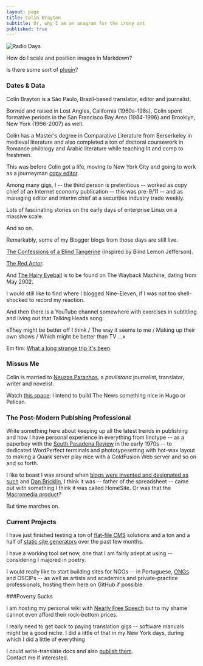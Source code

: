 ```yaml
---
layout: page
title: Colin Brayton
subtitle: Or, why I am an anagram for the irony ant
published: true
---
```


![Radio 
Days](https://raw.githubusercontent.com/Braytonio/Braytonio.github.io/master/img/radio250.png)

How do I scale and position images in Markdown? <!--more-->

Is there some sort of [plugin](https://github.com/datenstrom/yellow-plugins/tree/master/image)?

### Dates & Data
Colin Brayton is a São Paulo, Brazil-based translator, editor and journalist.

Borned and raised in Lost Angles, California (1960s-198s), Colin spent formative periods in the San Francisco Bay Area (1984-1996) and Brooklyn, New York (1996-2007) as well. 
 
Colin has a Master's degree in Comparative Literature from Berserkeley in medieval literature and also completed a ton of doctoral coursework in Romance philology and Arabic literature while teaching lit and comp to freshmen.

This was before Colin got a life, moving to New York City and going to work as a journeyman [copy editor](http://www.copydesk.org/). 

Among many gigs, I -- the third person is pretentious -- worked as copy chief of an Internet economy publication -- this was pre-9/11 -- and as managing editor and interim chief at a securities industry trade weekly. 

Lots of fascinating stories on the early days of enterprise Linux on a massive scale. 

And so on. 

Remarkably, some of my Blogger blogs from those days are still live. 

[The Confessions of a Blind Tangerine](http://blindtangerine.blogspot.com.br/) (inspired by Blind Lemon Jefferson).

[The Red Actor](http://blindtangerine.blogspot.com.br/). 

And [The Hairy Eyeball](https://web.archive.org/web/*/http://hairyeyeball.net) is to be found on The Wayback Machine, dating from May 2002. 

I would still like to find where I blogged Nine-Eleven, if I was not too shell-shocked to record my reaction. 

And then there is a YouTube channel somewhere with exercises in subtitling and living out that Talking Heads song: 

«They might be better off I think / The way it seems to me / Making up their own shows / Which might be better than TV ...»

Em fim: [What a long strange trip it's been](https://www.youtube.com/watch?v=pafY6sZt0FE).

### Missus Me

Colin is married to [Neuzas Paranhos](https://www.facebook.com/neuza.paranhos), a *paulistana* journalist, translator, writer and novelist. 

Watch [this space](https://neuza-paranhos.github.io/): I intend to build The News something nice in Hugo or Pelican.

### The Post-Modern Publshing Professional

Write something here about keeping up all the latest trends in 
publishing and how I have personal experience in everything from linotype -- as a paperboy with the [South Pasadena Review](https://www.facebook.com/South-Pasadena-Review-629113357233067/) in the early 1970s -- to dedicated WordPerfect terminals and phototypesetting with hot-wax layout to making a Quark server play nice with a ColdFusion Web server and so on and so forth.

I like to boast I was around when [blogs were invented and designated as such](https://en.wikipedia.org/wiki/History_of_blogging#2001.E2.80.932004) and [Dan Bricklin](https://en.wikipedia.org/wiki/Dan_Bricklin), I think it was -- father of the spreadsheet -- came out with something I think it was called HomeSite. Or was that the [Macromedia product](https://en.wikipedia.org/wiki/Macromedia_HomeSite)? 

But time marches on.

### Current Projects

I have just finished testing a ton of [flat-file CMS](http://www.flatphile.co/) solutions and a ton and a half of [static site generators](https://www.staticgen.com/) over the past few months.

I have a working tool set now, one that I am fairly adept at using --  considering I majored in poetry. 

I would really like to start building sites for NGOs -- in Portuguese, [ONGs](http://www.abong.org.br/links.php) and OSCIPs -- as well as artists and academics and private-practice professionals, hosting them here on GitHub if possible.

###Poverty Sucks

I am hosting my personal wiki with [Nearly Free Speech](http://sambodianas.nfshost.com/) but to my shame cannot even afford their rock-bottom prices. 

I really need to get back to paying translation gigs -- software manuals might be a good niche. I did a little of that in my New York days, during which I did a little of everything 

I could write-translate docs and also [publish them](https://readthedocs.org/).   
Contact me if interested. 
